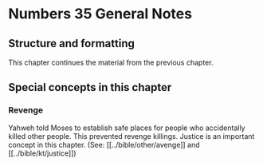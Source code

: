 # Numbers 35 General Notes
## Structure and formatting
This chapter continues the material from the previous chapter.

## Special concepts in this chapter
### Revenge
Yahweh told Moses to establish safe places for people who accidentally killed other people. This prevented revenge killings. Justice is an important concept in this chapter. (See: [[../bible/other/avenge]] and [[../bible/kt/justice]])